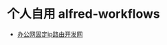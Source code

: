 # 个人自用 alfred-workflows

- [办公网固定ip路由开发网](https://raw.githubusercontent.com/lucienthink/alfred-workflows/master/%E5%8A%9E%E5%85%AC%E7%BD%91%E5%9B%BA%E5%AE%9Aip%E8%B7%AF%E7%94%B1%E5%BC%80%E5%8F%91%E7%BD%91.alfredworkflow)
